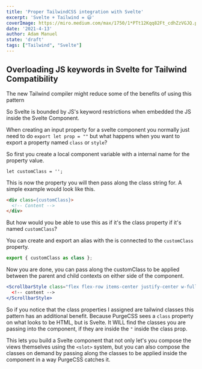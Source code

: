 ```yaml
---
title: 'Proper TailwindCSS integration with Svelte'
excerpt: 'Svelte + Tailwind = 😃'
coverImage: https://miro.medium.com/max/1750/1*PTt12Kqq82Ft_cdhZzVGJQ.png
date: '2021-4-13'
author: Adam Manuel
state: 'draft'
tags: ["Tailwind", "Svelte"]
---
```


## Overloading JS keywords in Svelte for  Tailwind Compatibility

The new Tailwind compiler might reduce some of the benefits of using this pattern

So Svelte is bounded by JS's keyword restrictions when embedded the JS inside the Svelte Component.

When creating an input property for a svelte component you normally just need to do `export let prop = ""` but what happens when you want to export a property named `class` or `style`?

So first you create a local component variable with a internal name for the property value.

`let customClass = '';`

This is now the property you will then pass along the class string for. A simple example would look like this.

```html
<div class={customClass}>
  <!-- Content -->
</div>
```

But how would you be able to use this as if it's the class property if it's named `customClass`?

You can create and export an alias with the is connected to the `customClass` property.

```jsx
export { customClass as class };
```

Now you are done, you can pass along the customClass to be applied between the parent and child contexts on either side of the component.

```jsx
<ScrollbarStyle class="flex flex-row items-center justify-center w-full bg-gray-200">
  <!-- content -->
</ScrollbarStyle>
```

So if you notice that the class properties I assigned are tailwind classes this pattern has an additional benefit. Because PurgeCSS sees a `class` property on what looks to be HTML, but is Svelte. It WILL find the classes you are passing into the component, if they are inside the `"` inside the class prop.

This lets you build a Svelte component that not only let's you compose the views themselves using the `<slot>` system, but you can also compose the classes on demand by passing along the classes to be applied inside the component in a way PurgeCSS catches it.
